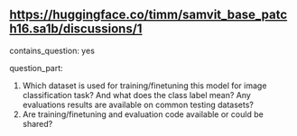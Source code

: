 ## https://huggingface.co/timm/samvit_base_patch16.sa1b/discussions/1

contains_question: yes

question_part: 
1. Which dataset is used for training/finetuning this model for image classification task? And what does the class label mean? Any evaluations results are available on common testing datasets?
2. Are training/finetuning and evaluation code available or could be shared?